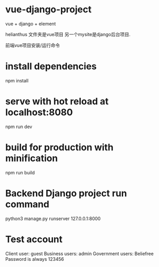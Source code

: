 # vue-django-project
vue + django + element 

helianthus 文件夹是vue项目
另一个mysite是django后台项目.

前端vue项目安装/运行命令
# install dependencies
npm install

# serve with hot reload at localhost:8080
npm run dev

# build for production with minification
npm run build

# Backend Django project run command
python3 manage.py runserver 127.0.0.1:8000

# Test account
Client user: guest
Business users: admin
Government users: Beliefree
Password is always 123456